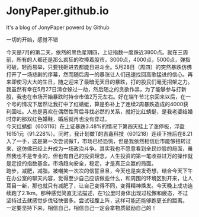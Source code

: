 # JonyPaper.github.io
It's a blog of JonyPaper powerd by Github


<P>一切的开始，感觉不错

今天是7月的第二天，依然的黑色星期四，上证指数一度跌近3800点。就在三周前，所有的人都还是那么疯狂的吹捧着股市，3000点，4000点，5000点，弹指可破，轻而易举，只要钱砸进去都能日进斗金。5月28日（周四）的突然暴跌仿佛打开了一场悲剧的序幕，然而随后周一的暴涨让人们迅速找回高歌猛进的信心。再来即使习大大的生日，随之迎来了最暗无天日的暴跌，打的股民们毫无招架之力。我虽然有幸在5月27日清仓躲过一劫，然后随之的贪欲作祟，为了能够参与打新股，我也在市场开始暴跌时持仓市值2万元左右。好在端午节北京回来以后，在一个号的情况下居然让我打中了红蜻蜓，算是弥补上了连续2周暴跌造成的4000获利回吐。人总是喜欢在偶然性背后寻找必然的关系，就好比红蜻蜓，是我老婆结婚时穿的那双红色婚鞋，婚后就再也没有穿过。<br>
今天红蜻蜓（603116）在上证暴跌3.48%的情况下第四天挂上了涨停板，浮盈16151元（91.228%）。同时，我计划做T的吉鑫科技（601218）连续下挫后在8.21入了一手，这是第一次尝试做T，市场已经恐慌，但是我依然相信后市能够扭转过来，这仿佛已经上升成为一场政治斗争。其实我也不愿意看到全民炒股的局面，虽然我也不是专业的，但也有自己的投资理念，人生投资的第一笔收益过万的操作就是定投的指数基金。市场趋向安全，稳定，才是真正众赢的局面。<br>
跑步，减肥，减脂。被嘲笑一次次的信誓旦旦，今天也是突发奇想，结合今天下午在办公室的聊天内容，觉得至少自己应该做些什么，和周围的环境区别开来，让人耳目一新，那也就只有减肥了，让自己变得不同，变得精神焕发。今天晚上成功连续跑了2.1km。那种感觉简直无法描述，在1公里时身体出现过松懈和疲态，不过坚持过去就感觉步伐轻快很多。尝试轻腹上阵，这样可能还能够跑更长的距离。<br>
一定要坚持下来，相信自己，相信自己一定会拿物质鼓励自己的！</P>
